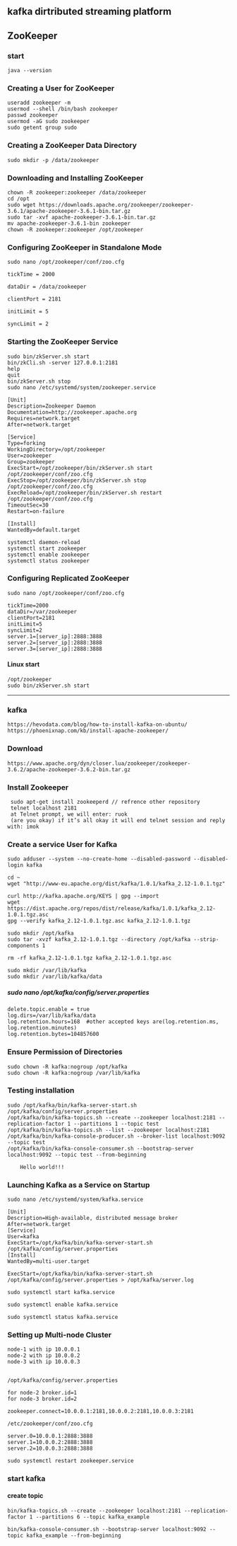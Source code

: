 ## kafka dirtributed streaming platform

## ZooKeeper
### start
````
java --version
````

### Creating a User for ZooKeeper
````
useradd zookeeper -m
usermod --shell /bin/bash zookeeper
passwd zookeeper
usermod -aG sudo zookeeper
sudo getent group sudo
````

### Creating a ZooKeeper Data Directory
````
sudo mkdir -p /data/zookeeper
````

### Downloading and Installing ZooKeeper
`````
chown -R zookeeper:zookeeper /data/zookeeper
cd /opt
sudo wget https://downloads.apache.org/zookeeper/zookeeper-3.6.1/apache-zookeeper-3.6.1-bin.tar.gz
sudo tar -xvf apache-zookeeper-3.6.1-bin.tar.gz
mv apache-zookeeper-3.6.1-bin zookeeper
chown -R zookeeper:zookeeper /opt/zookeeper
`````

### Configuring ZooKeeper in Standalone Mode
````
sudo nano /opt/zookeeper/conf/zoo.cfg
````
````
tickTime = 2000

dataDir = /data/zookeeper

clientPort = 2181

initLimit = 5

syncLimit = 2
````

### Starting the ZooKeeper Service
````
sudo bin/zkServer.sh start
bin/zkCli.sh -server 127.0.0.1:2181
help
quit
bin/zkServer.sh stop
sudo nano /etc/systemd/system/zookeeper.service
````
````
[Unit]
Description=Zookeeper Daemon
Documentation=http://zookeeper.apache.org
Requires=network.target
After=network.target

[Service]    
Type=forking
WorkingDirectory=/opt/zookeeper
User=zookeeper
Group=zookeeper
ExecStart=/opt/zookeeper/bin/zkServer.sh start /opt/zookeeper/conf/zoo.cfg
ExecStop=/opt/zookeeper/bin/zkServer.sh stop /opt/zookeeper/conf/zoo.cfg
ExecReload=/opt/zookeeper/bin/zkServer.sh restart /opt/zookeeper/conf/zoo.cfg
TimeoutSec=30
Restart=on-failure

[Install]
WantedBy=default.target
````

````
systemctl daemon-reload
systemctl start zookeeper
systemctl enable zookeeper
systemctl status zookeeper
````

### Configuring Replicated ZooKeeper
````
sudo nano /opt/zookeeper/conf/zoo.cfg
````

````
tickTime=2000
dataDir=/var/zookeeper
clientPort=2181
initLimit=5
syncLimit=2
server.1=[server_ip]:2888:3888
server.2=[server_ip]:2888:3888
server.3=[server_ip]:2888:3888
````

#### Linux start
````
/opt/zookeeper
sudo bin/zkServer.sh start

````


***********************************


### kafka 
````
https://hevodata.com/blog/how-to-install-kafka-on-ubuntu/
https://phoenixnap.com/kb/install-apache-zookeeper/
````

### Download
````
https://www.apache.org/dyn/closer.lua/zookeeper/zookeeper-3.6.2/apache-zookeeper-3.6.2-bin.tar.gz

````

### Install Zookeeper
````
 sudo apt-get install zookeeperd // refrence other repository
 telnet localhost 2181
 at Telnet prompt, we will enter: ruok
 (are you okay) if it’s all okay it will end telnet session and reply with: imok
````

### Create a service User for Kafka
````
sudo adduser --system --no-create-home --disabled-password --disabled-login kafka

cd ~
wget "http://www-eu.apache.org/dist/kafka/1.0.1/kafka_2.12-1.0.1.tgz"

curl http://kafka.apache.org/KEYS | gpg --import
wget https://dist.apache.org/repos/dist/release/kafka/1.0.1/kafka_2.12-1.0.1.tgz.asc
gpg --verify kafka_2.12-1.0.1.tgz.asc kafka_2.12-1.0.1.tgz

sudo mkdir /opt/kafka
sudo tar -xvzf kafka_2.12-1.0.1.tgz --directory /opt/kafka --strip-components 1

rm -rf kafka_2.12-1.0.1.tgz kafka_2.12-1.0.1.tgz.asc

sudo mkdir /var/lib/kafka
sudo mkdir /var/lib/kafka/data
````

##### sudo nano /opt/kafka/config/server.properties
````
delete.topic.enable = true
log.dirs=/var/lib/kafka/data
log.retention.hours=168  #other accepted keys are(log.retention.ms, log.retention.minutes) 
log.retention.bytes=104857600
````

### Ensure Permission of Directories
````
sudo chown -R kafka:nogroup /opt/kafka
sudo chown -R kafka:nogroup /var/lib/kafka
````

### Testing installation
````
sudo /opt/kafka/bin/kafka-server-start.sh /opt/kafka/config/server.properties
/opt/kafka/bin/kafka-topics.sh --create --zookeeper localhost:2181 --replication-factor 1 --partitions 1 --topic test
/opt/kafka/bin/kafka-topics.sh --list --zookeeper localhost:2181
/opt/kafka/bin/kafka-console-producer.sh --broker-list localhost:9092 --topic test
/opt/kafka/bin/kafka-console-consumer.sh --bootstrap-server localhost:9092 --topic test --from-beginning

    Hello world!!!

````

### Launching Kafka as a Service on Startup
````
sudo nano /etc/systemd/system/kafka.service
````
````
[Unit]
Description=High-available, distributed message broker
After=network.target
[Service]
User=kafka
ExecStart=/opt/kafka/bin/kafka-server-start.sh /opt/kafka/config/server.properties
[Install]
WantedBy=multi-user.target
````

````
ExecStart=/opt/kafka/bin/kafka-server-start.sh /opt/kafka/config/server.properties > /opt/kafka/server.log

sudo systemctl start kafka.service

sudo systemctl enable kafka.service

sudo systemctl status kafka.service

````

### Setting up Multi-node Cluster
````
node-1 with ip 10.0.0.1
node-2 with ip 10.0.0.2
node-3 with ip 10.0.0.3


/opt/kafka/config/server.properties

for node-2 broker.id=1
for node-3 broker.id=2

zookeeper.connect=10.0.0.1:2181,10.0.0.2:2181,10.0.0.3:2181

/etc/zookeeper/conf/zoo.cfg

server.0=10.0.0.1:2888:3888
server.1=10.0.0.2:2888:3888
server.2=10.0.0.3:2888:3888

sudo systemctl restart zookeeper.service
````




### start kafka

#### create topic
````
bin/kafka-topics.sh --create --zookeeper localhost:2181 --replication-factor 1 --partitions 6 --topic kafka_example

bin/kafka-console-consumer.sh --bootstrap-server localhost:9092 --topic kafka_example --from-beginning
````
